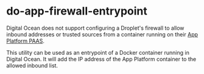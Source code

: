 # do-app-firewall-entrypoint

Digital Ocean does not support configuring a Droplet's firewall to allow inbound addresses or trusted sources from a container running on their [App Platform PAAS](https://docs.digitalocean.com/products/app-platform/).

This utility can be used as an entrypoint of a Docker container running in Digital Ocean. It will add the IP address of the App Platform container to the allowed inbound list.
